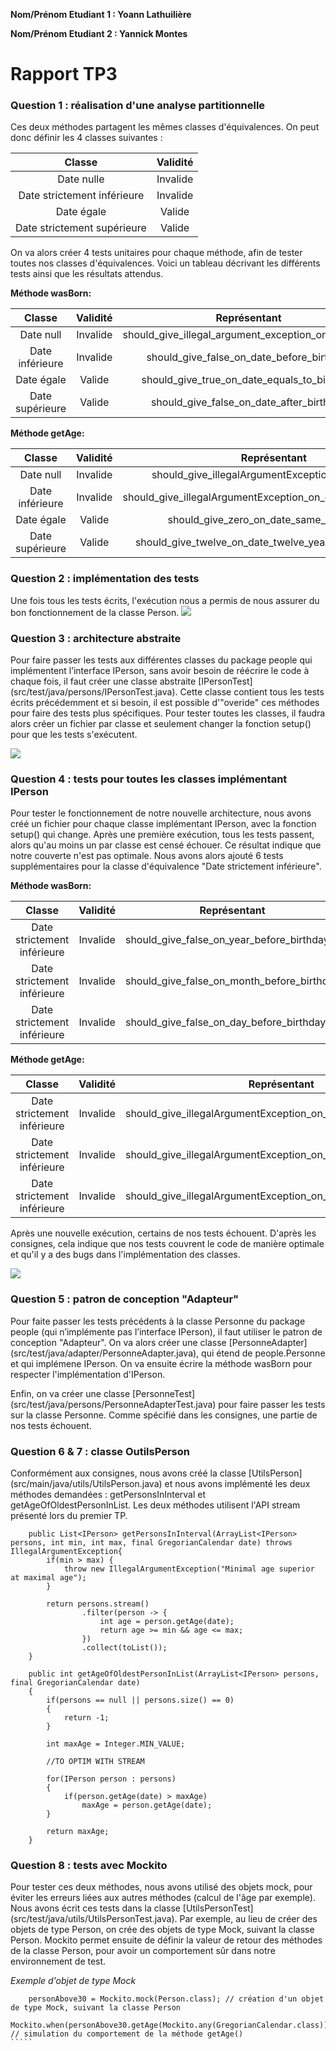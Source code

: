 **Nom/Prénom Etudiant 1 : Yoann Lathuilière**

**Nom/Prénom Etudiant 2 : Yannick Montes**

# Rapport TP3

### Question 1 : réalisation d'une analyse partitionnelle

Ces deux méthodes partagent les mêmes classes d'équivalences. On peut donc définir les 4 classes suivantes :

|            Classe           | Validité |
|:---------------------------:|:--------:|
|          Date nulle         | Invalide |
| Date strictement inférieure | Invalide |
|          Date égale         |  Valide  |
| Date strictement supérieure |  Valide  |

On va alors créer 4 tests unitaires pour chaque méthode, afin de tester toutes nos classes d'équivalences.
Voici un tableau décrivant les différents tests ainsi que les résultats attendus.

**Méthode wasBorn:**

|      Classe     | Validité |                 Représentant                | Oracle |
|:---------------:|:--------:|:-------------------------------------------:|:------:|
|    Date null    | Invalide |  should_give_illegal_argument_exception_on_null_date  |  IllegalArgumentException |
| Date inférieure | Invalide |  should_give_false_on_date_before_birthday  |  false |
|    Date égale   |  Valide  | should_give_true_on_date_equals_to_birthday |  true  |
| Date supérieure |  Valide  |   should_give_false_on_date_after_birthday  |  true  |


**Méthode getAge:**

|      Classe     | Validité |                         Représentant                         |          Oracle          |
|:---------------:|:--------:|:------------------------------------------------------------:|:------------------------:|
|    Date null    | Invalide |       should_give_illegalArgumentException_on_null_date      | IllegalArgumentException |
| Date inférieure | Invalide | should_give_illegalArgumentException_on_date_before_birthday | IllegalArgumentException |
|    Date égale   |  Valide  |           should_give_zero_on_date_same_as_birthday          |             0            |
| Date supérieure |  Valide  |   should_give_twelve_on_date_twelve_years_after_birth_date   |            12            |


### Question 2 : implémentation des tests

Une fois tous les tests écrits, l'exécution nous a permis de nous assurer du bon fonctionnement de la classe Person.
![](/images/question2.png?raw=true)


### Question 3 : architecture abstraite

Pour faire passer les tests aux différentes classes du package people qui implémentent l’interface IPerson, sans avoir besoin de réécrire le code à chaque fois, il faut créer une classe abstraite [IPersonTest] (src/test/java/persons/IPersonTest.java).
Cette classe contient tous les tests écrits précédemment et si besoin, il est possible d'"overide" ces méthodes pour faire des tests plus spécifiques.
Pour tester toutes les classes, il faudra alors créer un fichier par classe et seulement changer la fonction setup() pour que les tests s'exécutent.

![](/images/IPersonTest.png?raw=true)


### Question 4 : tests pour toutes les classes implémentant IPerson

Pour tester le fonctionnement de notre nouvelle architecture, nous avons créé un fichier pour chaque classe implémentant IPerson, avec la fonction setup() qui change.
Après une première exécution, tous les tests passent, alors qu'au moins un par classe est censé échouer. Ce résultat indique que notre couverte n'est pas optimale.
Nous avons alors ajouté 6 tests supplémentaires pour la classe d'équivalence "Date strictement inférieure".

**Méthode wasBorn:**

|            Classe           | Validité | Représentant                               | Oracle |
|:---------------------------:|:--------:|--------------------------------------------|--------|
| Date strictement inférieure | Invalide | should_give_false_on_year_before_birthday  | False  |
| Date strictement inférieure | Invalide | should_give_false_on_month_before_birthday | False  |
| Date strictement inférieure | Invalide | should_give_false_on_day_before_birthday   | False  |

**Méthode getAge:**

|            Classe           | Validité | Représentant                                                  | Oracle                   |
|:---------------------------:|:--------:|---------------------------------------------------------------|--------------------------|
| Date strictement inférieure | Invalide | should_give_illegalArgumentException_on_day_before_birthday   | IllegalArgumentException |
| Date strictement inférieure | Invalide | should_give_illegalArgumentException_on_month_before_birthday | IllegalArgumentException |
| Date strictement inférieure | Invalide | should_give_illegalArgumentException_on_year_before_birthday  | IllegalArgumentException |

Après une nouvelle exécution, certains de nos tests échouent.
D'après les consignes, cela indique que nos tests couvrent le code de manière optimale et qu'il y a des bugs dans l'implémentation des classes.

![](/images/question4.png?raw=true)


### Question 5 : patron de conception "Adapteur"

Pour faite passer les tests précédents à la classe Personne du package people (qui n’implémente pas l’interface IPerson), il faut utiliser le patron de conception "Adapteur".
On va alors créer une classe [PersonneAdapter] (src/test/java/adapter/PersonneAdapter.java), qui étend de people.Personne et qui implémene IPerson.
On va ensuite écrire la méthode wasBorn pour respecter l'implémentation d'IPerson.

Enfin, on va créer une classe [PersonneTest] (src/test/java/persons/PersonneAdapterTest.java) pour faire passer les tests sur la classe Personne.
Comme spécifié dans les consignes, une partie de nos tests échouent.



### Question 6 & 7 : classe OutilsPerson

Conformément aux consignes, nous avons créé la classe [UtilsPerson] (src/main/java/utils/UtilsPerson.java) et nous avons implémenté les deux méthodes demandées : getPersonsInInterval et getAgeOfOldestPersonInList.
Les deux méthodes utilisent l'API stream présenté lors du premier TP.

``````
    public List<IPerson> getPersonsInInterval(ArrayList<IPerson> persons, int min, int max, final GregorianCalendar date) throws IllegalArgumentException{
        if(min > max) {
            throw new IllegalArgumentException("Minimal age superior at maximal age");
        }

        return persons.stream()
                .filter(person -> {
                    int age = person.getAge(date);
                    return age >= min && age <= max;
                })
                .collect(toList());
    }

    public int getAgeOfOldestPersonInList(ArrayList<IPerson> persons, final GregorianCalendar date)
    {
        if(persons == null || persons.size() == 0)
        {
            return -1;
        }

        int maxAge = Integer.MIN_VALUE;

        //TO OPTIM WITH STREAM

        for(IPerson person : persons)
        {
            if(person.getAge(date) > maxAge)
                maxAge = person.getAge(date);
        }

        return maxAge;
    }
``````



### Question 8 : tests avec Mockito

Pour tester ces deux méthodes, nous avons utilisé des objets mock, pour éviter les erreurs liées aux autres méthodes (calcul de l'âge par exemple).
Nous avons écrit ces tests dans la classe [UtilsPersonTest] (src/test/java/utils/UtilsPersonTest.java).
Par exemple, au lieu de créer des objets de type Person, on crée des objets de type Mock, suivant la classe Person.
Mockito permet ensuite de définir la valeur de retour des méthodes de la classe Person, pour avoir un comportement sûr dans notre environnement de test.

*Exemple d'objet de type Mock*
``````
    personAbove30 = Mockito.mock(Person.class); // création d'un objet de type Mock, suivant la classe Person
    Mockito.when(personAbove30.getAge(Mockito.any(GregorianCalendar.class))).thenReturn(35); // simulation du comportement de la méthode getAge()
`````


